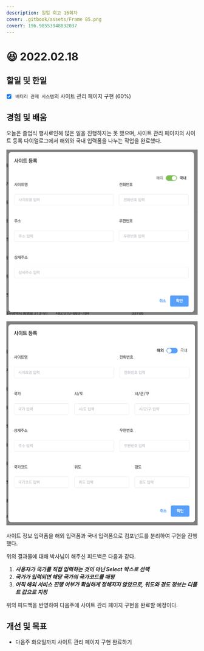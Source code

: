 ```yaml
---
description: 일일 회고 16회차
cover: .gitbook/assets/Frame 85.png
coverY: 196.98553948832037
---
```


# 😆 2022.02.18

## 할일 및 한일

* [x] `배터리 관제 시스템`의 사이트 관리 페이지 구현 (60%)

## 경험 및 배움

오늘은 졸업식 행사로인해 많은 일을 진행하지는 못 했으며, 사이트 관리 페이지의 사이트 등록 다이얼로그에서 해외와 국내 입력폼을 나누는 작업을 완료했다.

![국내 사이트 등록 입력폼](<.gitbook/assets/image (2) (1) (1) (1) (1).png>)

![해외 사이트 등록 입력](.gitbook/assets/image.png)

사이트 정보 입력폼을 해외 입력폼과 국내 입력폼으로 컴포넌트를 분리하여 구현을 진행했다.&#x20;

위의 결과물에 대해 박사님이 해주신 피드백은 다음과 같다.

1. _**사용자가 국가를 직접 입력하는 것이 아닌 Select 박스로 선택**_
2. _**국가가 입력되면 해당 국가의 국가코드를 매핑**_
3. _**아직 해외 서비스 진행 여부가 확실하게 정해지지 않았므로, 위도와 경도 정보는 디폴트 값으로 지정**_



위의 피드백을 반영하여 다음주에 사이트 관리 페이지 구현을 완료할 예정이다.

## 개선 및 목표

* 다음주 화요일까지 사이트 관리 페이지 구현 완료하기
